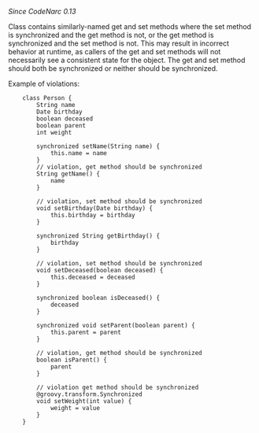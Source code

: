 *Since CodeNarc 0.13*

Class contains similarly-named get and set methods where the set method
is synchronized and the get method is not, or the get method is
synchronized and the set method is not. This may result in incorrect
behavior at runtime, as callers of the get and set methods will not
necessarily see a consistent state for the object. The get and set
method should both be synchronized or neither should be synchronized.

Example of violations:

``` 
    class Person {
        String name
        Date birthday
        boolean deceased
        boolean parent
        int weight

        synchronized setName(String name) {
            this.name = name
        }
        // violation, get method should be synchronized
        String getName() {
            name
        }

        // violation, set method should be synchronized
        void setBirthday(Date birthday) {
            this.birthday = birthday
        }

        synchronized String getBirthday() {
            birthday
        }

        // violation, set method should be synchronized
        void setDeceased(boolean deceased) {
            this.deceased = deceased
        }

        synchronized boolean isDeceased() {
            deceased
        }

        synchronized void setParent(boolean parent) {
            this.parent = parent
        }

        // violation, get method should be synchronized
        boolean isParent() {
            parent
        }

        // violation get method should be synchronized
        @groovy.transform.Synchronized
        void setWeight(int value) {
            weight = value
        }
    }
```
